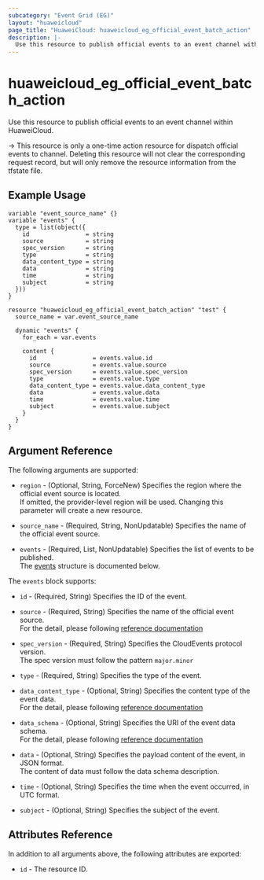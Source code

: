 ```yaml
---
subcategory: "Event Grid (EG)"
layout: "huaweicloud"
page_title: "HuaweiCloud: huaweicloud_eg_official_event_batch_action"
description: |-
  Use this resource to publish official events to an event channel within HuaweiCloud.
---
```


# huaweicloud_eg_official_event_batch_action

Use this resource to publish official events to an event channel within HuaweiCloud.

-> This resource is only a one-time action resource for dispatch official events to channel. Deleting this resource
   will not clear the corresponding request record, but will only remove the resource information from the tfstate file.

## Example Usage

```hcl
variable "event_source_name" {}
variable "events" {
  type = list(object({
    id                = string
    source            = string
    spec_version      = string
    type              = string
    data_content_type = string
    data              = string
    time              = string
    subject           = string
  }))
}

resource "huaweicloud_eg_official_event_batch_action" "test" {
  source_name = var.event_source_name

  dynamic "events" {
    for_each = var.events

    content {
      id                = events.value.id
      source            = events.value.source
      spec_version      = events.value.spec_version
      type              = events.value.type
      data_content_type = events.value.data_content_type
      data              = events.value.data
      time              = events.value.time
      subject           = events.value.subject
    }
  }
}
```

## Argument Reference

The following arguments are supported:

* `region` - (Optional, String, ForceNew) Specifies the region where the official event source is located.  
  If omitted, the provider-level region will be used.
  Changing this parameter will create a new resource.

* `source_name` - (Required, String, NonUpdatable) Specifies the name of the official event source.

* `events` - (Required, List, NonUpdatable) Specifies the list of events to be published.  
  The [events](#eg_official_events_attr) structure is documented below.

<a name="eg_official_events_attr"></a>
The `events` block supports:

* `id` - (Required, String) Specifies the ID of the event.

* `source` - (Required, String) Specifies the name of the official event source.  
  For the detail, please following [reference documentation](https://tools.ietf.org/html/rfc3986#section-4.1)

* `spec_version` - (Required, String) Specifies the CloudEvents protocol version.  
  The spec version must follow the pattern `major.minor`

* `type` - (Required, String) Specifies the type of the event.

* `data_content_type` - (Optional, String) Specifies the content type of the event data.  
  For the detail, please following [reference documentation](https://tools.ietf.org/html/rfc2046)

* `data_schema` - (Optional, String) Specifies the URI of the event data schema.  
  For the detail, please following [reference documentation](https://tools.ietf.org/html/rfc3986#section-4.3)

* `data` - (Optional, String) Specifies the payload content of the event, in JSON format.  
  The content of data must follow the data schema description.

* `time` - (Optional, String) Specifies the time when the event occurred, in UTC format.

* `subject` - (Optional, String) Specifies the subject of the event.

## Attributes Reference

In addition to all arguments above, the following attributes are exported:

* `id` - The resource ID.